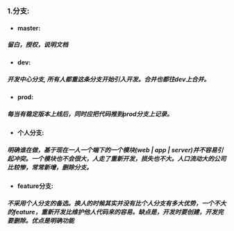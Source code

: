 ### 1.分支:
- #### master: 
##### 留白，授权，说明文档
- #### dev: 
##### 开发中心分支, 所有人都重这条分支开始引入开发。合并也都往dev上合并。
- #### prod: 
##### 每当有稳定版本上线后，同时应把代码推到prod分支上记录。
- #### 个人分支: 
##### 明确谁在做，基于现在一人一个端下的一个模块(web | app | server)并不容易引起冲突。一个模块也不会很大，人走了重新开发，损失也不大。人口流动大的公司比较惨，常常新增，删除分支。
- #### feature分支: 
##### 不采用个人分支的备选。换人的时候其实并没有比个人分支有多大优势，一个不大的feature，重新开发比维护他人代码来的容易。缺点是，开发时要创建，开发完要删除。优点是明确功能
